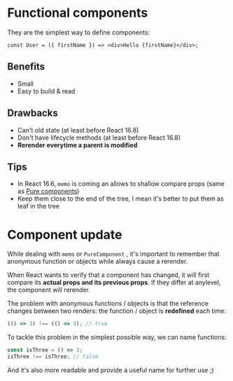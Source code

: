 # Functional components

They are the simplest way to define components:

```tsx
const User = ({ firstName }) => <div>Hello {firstName}</div>;
```

## Benefits

- Small
- Easy to build & read

## Drawbacks

- Can't old state (at least before React 16.8)
- Don't have lifecycle methods (at least before React 16.8)
- **Rerender everytime a parent is modified**

## Tips

- In React 16.6, `memo` is coming an allows to shallow compare props (same as [Pure components](#pure-components))
- Keep them close to the end of the tree, I mean it's better to put them as leaf in the tree

# Component update

While dealing with `memo` or `PureComponent` , it's important to remember that anonymous function or objects while always cause a rerender.

When React wants to verify that a component has changed, it will first compare its **actual props and its previous props**. If they differ at anylevel, the component will rerender.

The problem with anonymous functions / objects is that the reference changes between two renders: the function / object is **redefined** each time:

```javascript
(() => 3) !== (() => 3); // true
```

To tackle this problem in the simplest possible way, we can name functions:

```javascript
const isThree = () => 3;
isThree !== isThree; // false
```

And it's also more readable and provide a useful name for further use ;)